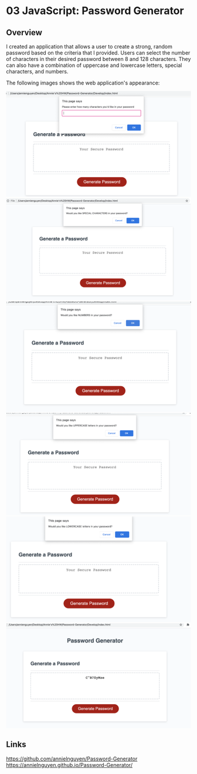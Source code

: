 # 03 JavaScript: Password Generator

## Overview
I created an application that allows a user to create a strong, random password based on the criteria that I provided. Users can select the number of characters in their desired password between 8 and 128 characters. They can also have a combination of uppercase and lowercase letters, special characters, and numbers. 

The following images shows the web application's appearance:

![screen shot 1](./Assets/ss0.png)
![screen shot 1](./Assets/ss1.png)
![screen shot 1](./Assets/ss2.png)
![screen shot 1](./Assets/ss3.png)
![screen shot 1](./Assets/ss4.png)
![screen shot 1](./Assets/ss5.png)

## Links

https://github.com/annielnguyen/Password-Generator
https://annielnguyen.github.io/Password-Generator/
